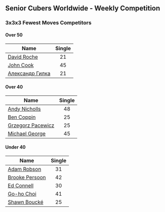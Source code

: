 ## Senior Cubers Worldwide - Weekly Competition
### 3x3x3 Fewest Moves Competitors

#### Over 50

| Name | Single |
| -- | :--: |
| [David Roche](../persons/david_roche.md) | 21 |
| [John Cook](../persons/john_cook.md) | 45 |
| [Александр Гилка](../persons/александр_гилка.md) | 21 |

#### Over 40

| Name | Single |
| -- | :--: |
| [Andy Nicholls](../persons/andy_nicholls.md) | 48 |
| [Ben Coppin](../persons/ben_coppin.md) | 25 |
| [Grzegorz Pacewicz](../persons/grzegorz_pacewicz.md) | 25 |
| [Michael George](../persons/michael_george.md) | 45 |

#### Under 40

| Name | Single |
| -- | :--: |
| [Adam Robson](../persons/adam_robson.md) | 31 |
| [Brooke Persoon](../persons/brooke_persoon.md) | 42 |
| [Ed Connell](../persons/ed_connell.md) | 30 |
| [Go-ho Choi](../persons/go-ho_choi.md) | 41 |
| [Shawn Boucké](../persons/shawn_boucke.md) | 25 |


<!-- Global site tag (gtag.js) - Google Analytics -->
<script async src="https://www.googletagmanager.com/gtag/js?id=UA-86348435-3"></script>
<script>window.dataLayer = window.dataLayer || []; function gtag() {dataLayer.push(arguments);} gtag('js', new Date()); gtag('config', 'UA-86348435-3');</script>
